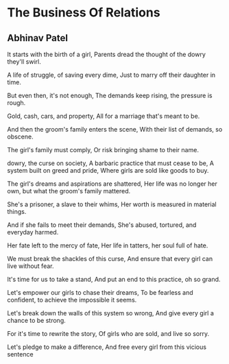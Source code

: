 # The Business Of Relations

## Abhinav Patel

It starts with the birth of a girl,
Parents dread the thought of the dowry they'll swirl.

A life of struggle, of saving every dime,
Just to marry off their daughter in time.

But even then, it's not enough,
The demands keep rising, the pressure is rough.

Gold, cash, cars, and property,
All for a marriage that's meant to be.

And then the groom's family enters the scene,
With their list of demands, so obscene.

The girl's family must comply,
Or risk bringing shame to their name.

dowry, the curse on society,
A barbaric practice that must cease to be,
A system built on greed and pride,
Where girls are sold like goods to buy.

The girl's dreams and aspirations are shattered,
Her life was no longer her own, but what the groom's family mattered.

She's a prisoner, a slave to their whims,
Her worth is measured in material things.

And if she fails to meet their demands,
She's abused, tortured, and everyday harmed.

Her fate left to the mercy of fate,
Her life in tatters, her soul full of hate.

We must break the shackles of this curse,
And ensure that every girl can live without fear.

It's time for us to take a stand,
And put an end to this practice, oh so grand.

Let's empower our girls to chase their dreams,
To be fearless and confident, to achieve the impossible it seems.

Let's break down the walls of this system so wrong,
And give every girl a chance to be strong.

For it's time to rewrite the story,
Of girls who are sold, and live so sorry.

Let's pledge to make a difference,
And free every girl from this vicious sentence